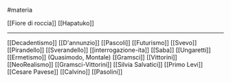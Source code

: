#materia 

[[Fiore di roccia]]
[[Hapatuko]]

---
[[Decadentismo]]
[[D'annunzio]]
[[Pascoli]]
[[Futurismo]]
[[Svevo]]
[[Pirandello]]
[[Sverandello]]
[[interrogazione-ita]]
[[Saba]]
[[Ungaretti]]
[[Ermetismo]] (Quasimodo, Montale)
[[Gramsci]]
[[Vittorini]]
[[NeoRealismo]]
[[Gramsci-Vittorini]]
[[Silvia Salvatici]]
[[Primo Levi]]
[[Cesare Pavese]]
[[Calvino]]
[[Pasolini]]